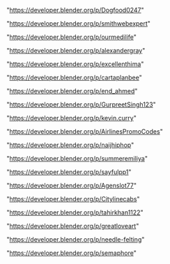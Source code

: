 "https://developer.blender.org/p/Dogfood0247"

"https://developer.blender.org/p/smithwebexpert"

"https://developer.blender.org/p/ourmedilife"

"https://developer.blender.org/p/alexandergray"

"https://developer.blender.org/p/excellenthima"

"https://developer.blender.org/p/cartaplanbee"

"https://developer.blender.org/p/end_ahmed"

"https://developer.blender.org/p/GurpreetSingh123"

"https://developer.blender.org/p/kevin.curry"

"https://developer.blender.org/p/AirlinesPromoCodes"

"https://developer.blender.org/p/naijhiphop"

"https://developer.blender.org/p/summeremiliya"

"https://developer.blender.org/p/sayfulpp1"

"https://developer.blender.org/p/Agenslot77"

"https://developer.blender.org/p/Citylinecabs"

"https://developer.blender.org/p/tahirkhan1122"

"https://developer.blender.org/p/greatloveart"

"https://developer.blender.org/p/needle-felting"

"https://developer.blender.org/p/semaphore"

 
